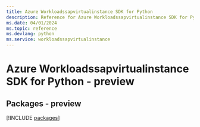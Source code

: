```yaml
---
title: Azure Workloadssapvirtualinstance SDK for Python
description: Reference for Azure Workloadssapvirtualinstance SDK for Python
ms.date: 04/01/2024
ms.topic: reference
ms.devlang: python
ms.service: workloadssapvirtualinstance
---
```

# Azure Workloadssapvirtualinstance SDK for Python - preview
## Packages - preview
[!INCLUDE [packages](workloadssapvirtualinstance-index.md)]